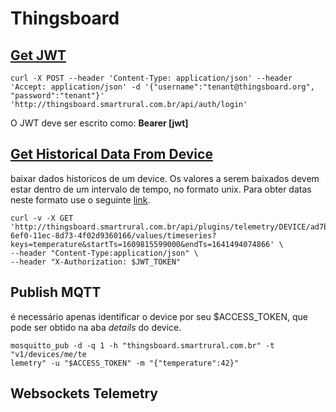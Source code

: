 # Thingsboard

## [Get JWT](https://thingsboard.io/docs/reference/rest-api/#jwt-tokens)

```
curl -X POST --header 'Content-Type: application/json' --header 'Accept: application/json' -d '{"username":"tenant@thingsboard.org", "password":"tenant"}' 'http://thingsboard.smartrural.com.br/api/auth/login'
```

O JWT deve ser escrito como: **Bearer [jwt]**

## [Get Historical Data From Device](https://thingsboard.io/docs/user-guide/telemetry/#get-historical-time-series-data-values-for-specific-entity)

baixar dados historicos de um device. Os valores a serem baixados devem estar dentro de um intervalo de tempo, no formato unix. Para obter datas neste formato use o seguinte [link](https://www.unixtimestamp.com/).

```
curl -v -X GET 'http://thingsboard.smartrural.com.br/api/plugins/telemetry/DEVICE/ad7b0610-6ef0-11ec-8d73-4f02d9360166/values/timeseries?keys=temperature&startTs=1609815599000&endTs=1641494074866' \
--header "Content-Type:application/json" \
--header "X-Authorization: $JWT_TOKEN"
```

## Publish MQTT

é necessário apenas identificar o device por seu $ACCESS_TOKEN, que pode ser obtido na aba _details_ do device.

```
mosquitto_pub -d -q 1 -h "thingsboard.smartrural.com.br" -t "v1/devices/me/te
lemetry" -u "$ACCESS_TOKEN" -m "{"temperature":42}"
```

## Websockets Telemetry

